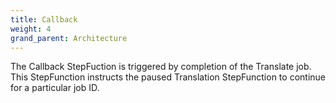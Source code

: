 ```yaml
---
title: Callback
weight: 4
grand_parent: Architecture
---
```


<!--
Copyright Amazon.com, Inc. or its affiliates. All Rights Reserved.
SPDX-License-Identifier: MIT-0
-->

The Callback StepFuction is triggered by completion of the Translate job. This StepFunction instructs the paused Translation StepFunction to continue for a particular job ID.